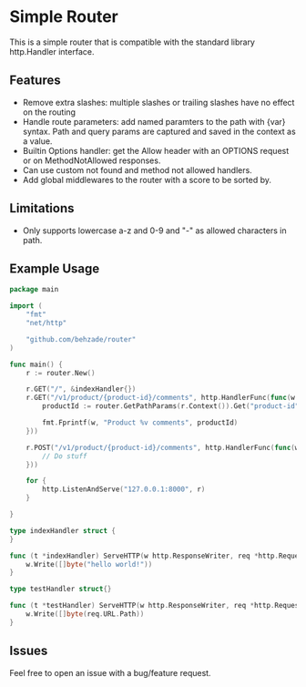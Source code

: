 # Simple Router
This is a simple router that is compatible with the standard library http.Handler interface.

## Features
- Remove extra slashes: multiple slashes or trailing slashes have no effect on the routing
- Handle route parameters: add named paramters to the path with {var} syntax. Path and query params are captured and saved in the context as a value.
- Builtin Options handler: get the Allow header with an OPTIONS request or on MethodNotAllowed responses.
- Can use custom not found and method not allowed handlers.
- Add global middlewares to the router with a score to be sorted by.

## Limitations
- Only supports lowercase a-z and 0-9 and "-" as allowed characters in path.

## Example Usage
```go
package main

import (
	"fmt"
	"net/http"

	"github.com/behzade/router"
)

func main() {
	r := router.New()

	r.GET("/", &indexHandler{})
	r.GET("/v1/product/{product-id}/comments", http.HandlerFunc(func(w http.ResponseWriter, r *http.Request) {
		productId := router.GetPathParams(r.Context()).Get("product-id")

		fmt.Fprintf(w, "Product %v comments", productId)
	}))

	r.POST("/v1/product/{product-id}/comments", http.HandlerFunc(func(w http.ResponseWriter, r *http.Request) {
        // Do stuff
    }))

	for {
		http.ListenAndServe("127.0.0.1:8000", r)
	}

}

type indexHandler struct {
}

func (t *indexHandler) ServeHTTP(w http.ResponseWriter, req *http.Request) {
	w.Write([]byte("hello world!"))
}

type testHandler struct{}

func (t *testHandler) ServeHTTP(w http.ResponseWriter, req *http.Request) {
	w.Write([]byte(req.URL.Path))
}

```

## Issues
Feel free to open an issue with a bug/feature request.
